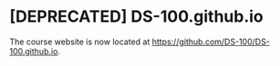 # [DEPRECATED] DS-100.github.io

The course website is now located at https://github.com/DS-100/DS-100.github.io.
